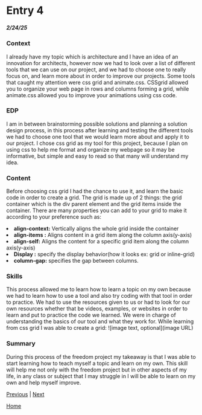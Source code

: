 # Entry 4
##### 2/24/25

### Context
I already have my topic which is architecture and I have an idea of an innovation for architects, however now we had to look over a list of different tools that we can use on our project, and we had to choose one to really focus on, and learn more about in order to improve our projects. Some tools that caught my attention were css grid and animate.css. CSSgrid allowed you to organize your web page in rows and columns forming a grid, while animate.css allowed you to improve your animations using css code.

### EDP
I am in between brainstorming possible solutions and planning a solution design process, in this process after learning and testing the different tools we had to choose one tool that we would learn more about and apply it to our project. I chose css grid as my tool for this project, because I plan on using css to help me format and organize my webpage so it may be informative, but simple and easy to read so that many will understand my idea.

### Content
Before choosing css grid I had the chance to use it, and learn the basic code in order to create a grid. The grid is made up of 2 things: the grid container which is the div parent element and the grid items inside the container.
There are many properties you can add to your grid to make it according to your preference such as: 
<li><b>align-context:</b> Vertically aligns the whole grid inside the container</li>
<li><b>align-items :</b> Aligns content in a grid item along the column axis(y-axis)</li>
<li><b>align-self:</b> Aligns the content for a specific grid item along the column axis(y-axis)</li>
<li><b>Display :</b> specify the display behavior(how it looks ex: grid or inline-grid)</li>
<li><b>column-gap:</b> specifies the gap between columns.</li>

### Skills
This process allowed me to learn how to learn a topic on my own because we had to learn how to use a tool and also try coding with that tool in order to practice. We had to use the resources given to us or had to look for our own resources whether that be videos, examples, or websites in order to learn and put to practice the code we learned. We were in charge of understanding the basics of our tool and what they work for.
While learning from css grid I was able to create a grid:
![image text, optional](image URL)


### Summary
During this process of the freedom project my takeaway is that I was able to start learning how to teach myself a topic and learn on my own. This skill will help me not only with the freedom project but in other aspects of my life, in any class or subject that I may struggle in I will be able to learn on my own and help myself improve.

[Previous](entry03.md) | [Next](entry05.md)

[Home](../README.md)

